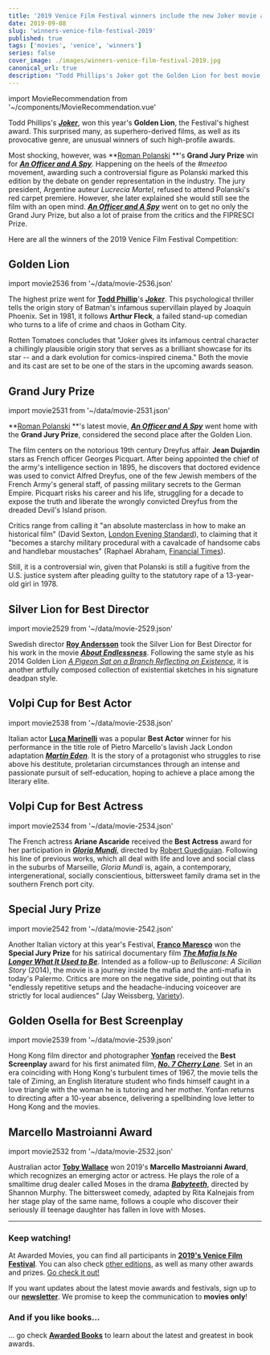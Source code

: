 ```yaml
---
title: '2019 Venice Film Festival winners include the new Joker movie and Roman Polanski'
date: 2019-09-08
slug: 'winners-venice-film-festival-2019'
published: true
tags: ['movies', 'venice', 'winners']
series: false
cover_image: ./images/winners-venice-film-festival-2019.jpg
canonical_url: true
description: "Todd Phillips's Joker got the Golden Lion for best movie; Roman Polanski won the Grand Jury Prize for An Officer And A Spy. See all competition winners of 2019's Venice Film Festival."
---
```



import MovieRecommendation from '~/components/MovieRecommendation.vue'

Todd Phillips's **[*Joker*](https://awarded.to/movies/movie/2536/joker)**, won this year's **Golden Lion**, the Festival's highest award. This surprised many, as superhero-derived films, as well as its provocative genre, are unusual winners of such high-profile awards. 

Most shocking, however, was **[Roman Polanski](https://awarded.to/movies/person/2807/Roman%20Polanski) **'s **Grand Jury Prize** win for **[*An Officer and A Spy*](https://awarded.to/movies/movie/2531/an-officer-and-a-spy)**. Happening on the heels of the *#meetoo* movement, awarding such a controversial figure as Polanski marked this edition by the debate on gender representation in the industry. The jury president, Argentine auteur *Lucrecia Martel*, refused to attend Polanski's red carpet premiere. However, she later explained she would still see the film with an open mind. **[*An Officer and A Spy*](https://awarded.to/movies/movie/2531/an-officer-and-a-spy)** went on to get no only the Grand Jury Prize, but also a lot of praise from the critics and the FIPRESCI Prize.

Here are all the winners of the 2019 Venice Film Festival Competition:

## Golden Lion
<!-- Joker -->
import movie2536 from '~/data/movie-2536.json'
<MovieRecommendation :movie="movie2536"/>


The highest prize went for **[Todd Phillip](https://awarded.to/movies/person/3433/Todd%20Phillips)**'s **[*Joker*](https://awarded.to/movies/movie/2536/joker)**. This psychological thriller tells the origin story of Batman's infamous supervillain played by Joaquin Phoenix. Set in 1981, it follows **Arthur Fleck**, a failed stand-up comedian who turns to a life of crime and chaos in Gotham City. 

Rotten Tomatoes concludes that "Joker gives its infamous central character a chillingly plausible origin story that serves as a brilliant showcase for its star -- and a dark evolution for comics-inspired cinema." Both the movie and its cast are set to be one of the stars in the upcoming awards season.

## Grand Jury Prize
<!-- An officer and a Spy -->
import movie2531 from '~/data/movie-2531.json'
<MovieRecommendation :movie="movie2531"/>

**[Roman Polanski](https://awarded.to/movies/person/2807/Roman%20Polanski) **'s latest movie, **[*An Officer and A Spy*](https://awarded.to/movies/movie/2531/an-officer-and-a-spy)** went home with the **Grand Jury Prize**, considered the second place after the Golden Lion. 

The film centers on the notorious 19th century Dreyfus affair. **Jean Dujardin** stars as French officer Georges Picquart. After being appointed the chief of the army's intelligence section in 1895, he discovers that doctored evidence was used to convict Alfred Dreyfus, one of the few Jewish members of the French Army's general staff, of passing military secrets to the German Empire. Picquart risks his career and his life, struggling for a decade to expose the truth and liberate the wrongly convicted Dreyfus from the dreaded Devil's Island prison.

Critics range from calling it "an absolute masterclass in how to make an historical film" (David Sexton, [London Evening Standard](https://www.standard.co.uk/go/london/film/venice-film-festival-2019-an-officer-and-a-spy-jaccuse-review-a4225376.html)), to claiming that it "becomes a starchy military procedural with a cavalcade of handsome cabs and handlebar moustaches" (Raphael Abraham, [Financial Times](https://www.ft.com/content/d4ab66b0-cfcb-11e9-99a4-b5ded7a7fe3f)). 

Still, it is a controversial win, given that Polanski is still a fugitive from the U.S. justice system after pleading guilty to the statutory rape of a 13-year-old girl in 1978. 

## Silver Lion for Best Director
<!-- About Endlessness -->
import movie2529 from '~/data/movie-2529.json'
<MovieRecommendation :movie="movie2529"/>

Swedish director **[Roy Andersson](https://awarded.to/movies/person/4901/Roy%20Andersson)** took the Silver Lion for Best Director for his work in the movie **[*About Endlessness*](https://awarded.to/movies/movie/2529/about-endlessness)**. Following the same style as his 2014 Golden Lion [*A Pigeon Sat on a Branch Reflecting on Existence*](https://awarded.to/movies/movie/2445/a-pigeon-sat-on-a-branch-reflecting-on-existence), it is another artfully composed collection of existential sketches in his signature deadpan style. 


## Volpi Cup for Best Actor
<!-- Martin Eden -->
import movie2538 from '~/data/movie-2538.json'
<MovieRecommendation :movie="movie2538"/>

Italian actor **[Luca Marinelli](https://awarded.to/movies/person/7056/Luca%20Marinelli)** was a popular **Best Actor** winner for his performance in the title role of Pietro Marcello's lavish Jack London adaptation **[*Martin Eden*](https://awarded.to/movies/movie/2538/martin-eden)**. It is the story of a protagonist who struggles to rise above his destitute, proletarian circumstances through an intense and passionate pursuit of self-education, hoping to achieve a place among the literary elite.


## Volpi Cup for Best Actress
<!-- Gloria Mundi -->
import movie2534 from '~/data/movie-2534.json'
<MovieRecommendation :movie="movie2534"/>


The French actress **Ariane Ascaride** received the **Best Actress** award for her participation in **[*Gloria Mundi*](https://awarded.to/movies/movie/2534/gloria-mundi)**, directed by [Robert Guediguian](https://awarded.to/movies/person/3048/Robert%20Gu%C3%A9diguian). Following his line of previous works, which all deal with life and love and social class in the suburbs of Marseille, *Gloria Mundi* is, again, a contemporary, intergenerational, socially conscientious, bittersweet family drama set in the southern French port city. 


## Special Jury Prize
<!-- La mafia non è più quella di una volta -->
import movie2542 from '~/data/movie-2542.json'
<MovieRecommendation :movie="movie2542"/>

Another Italian victory at this year's Festival, **[Franco Maresco](https://awarded.to/movies/person/5041/Franco%20Maresco)** won the **Special Jury Prize** for his satirical documentary film **[*The Mafia Is No Longer What It Used to Be*](https://awarded.to/movies/movie/2542/la-mafia-non-pi-quella-di-una-volta)**. Intended as a follow-up to  *Belluscone: A Sicilian Story* (2014), the movie is a journey inside the mafia and the anti-mafia in today's Palermo. Critics are more on the negative side, pointing out that its "endlessly repetitive setups and the headache-inducing voiceover are strictly for local audiences" (Jay Weissberg, [Variety](https://variety.com/2019/film/reviews/the-mafia-is-not-what-it-used-to-be-review-1203326699/)).


## Golden Osella for Best Screenplay
<!-- No. 7 Cherry Lane -->
import movie2539 from '~/data/movie-2539.json'
<MovieRecommendation :movie="movie2539"/>

Hong Kong film director and photographer **[Yonfan](https://awarded.to/movies/person/4775/Yonfan)** received the **Best Screenplay** award for his first animated film, *[**No. 7 Cherry Lane**](https://awarded.to/movies/movie/2539/no-7-cherry-lane)*. Set in an era coinciding with Hong Kong's turbulent times of 1967, the movie tells the tale of Ziming, an English literature student who finds himself caught in a love triangle with the woman he is tutoring and her mother. Yonfan returns to directing after a 10-year absence, delivering a spellbinding love letter to Hong Kong and the movies.



## Marcello Mastroianni Award
<!-- Babyteeth -->
import movie2532 from '~/data/movie-2532.json'
<MovieRecommendation :movie="movie2532"/>

Australian actor **[Toby Wallace](https://awarded.to/movies/person/7057/Toby%20Wallace)** won 2019's **Marcello Mastroianni Award**, which recognizes an emerging actor or actress. He plays the role of a smalltime drug dealer called Moses in the drama **[*Babyteeth*](https://awarded.to/movies/movie/2532/babyteeth)**, directed by Shannon Murphy. The bittersweet comedy, adapted by Rita Kalnejais from her stage play of the same name, follows a couple who discover their seriously ill teenage daughter has fallen in love with Moses.


---
### Keep watching!

At Awarded Movies, you can find all participants in **[2019's Venice Film Festival](https://awarded.to/movies/award/Venice%20Film%20Festival/2019)**. You can also check [other editions](https://awarded.to/movies/award/Venice%20Film%20Festival), as well as many other awards and prizes. [Go check it out!](https://awarded.to/movies)

If you want updates about the latest movie awards and festivals, sign up to our **[newsletter](http://eepurl.com/dnFggL)**. We promise to keep the communication to **movies only**!

### And if you like books...

... go check **[Awarded Books](https://awarded.to/books)** to learn about the latest and greatest in book awards.
